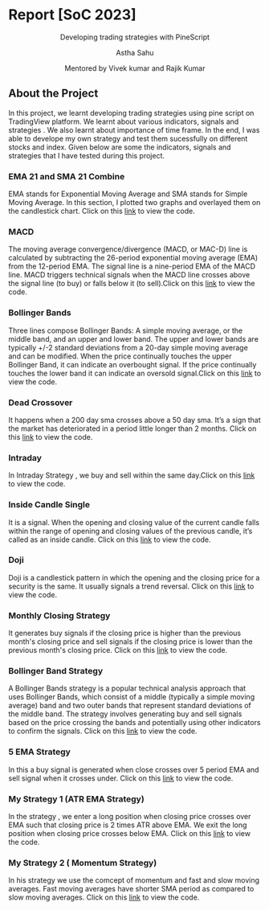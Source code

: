 # Report [SoC 2023]

<p align="center"> Developing trading strategies with PineScript </p>

<p align="center"> Astha Sahu </p>

<p align="center"> Mentored by Vivek kumar and Rajik Kumar </p>

## About the Project
In this project, we learnt developing trading strategies using pine script on TradingView platform. We learnt about various indicators, signals and strategies . We also learnt about importance of time frame. In the end, I was able to develope my own strategy and test them sucessfully on different stocks and index. Given below are some the indicators, signals and strategies that I have tested during this project.

### EMA 21 and SMA 21 Combine

EMA stands for Exponential Moving Average and SMA stands for Simple Moving Average. In this section, I plotted two graphs and overlayed them on the candlestick chart. Click on this [link](EMA-21-SMA-21-combine) to view the code.

### MACD

The moving average convergence/divergence (MACD, or MAC-D) line is calculated by 
subtracting the 26-period exponential moving average (EMA) from the 12-period EMA. 
The signal line is a nine-period EMA of the MACD line.
MACD triggers technical signals when the MACD line crosses above the signal line (to buy) 
or falls below it (to sell).Click on this [link](MACD) to view the code.

### Bollinger Bands

Three lines compose Bollinger Bands: A simple moving average, or the middle band, 
and an upper and lower band. The upper and lower bands are typically +/-2 standard deviations
from a 20-day simple moving average and can be modified.
When the price continually touches the upper Bollinger Band, it can indicate an overbought signal.
If the price continually touches the lower band it can indicate an oversold signal.Click on this [link](Bollinger-Bands) to view the code.

### Dead Crossover

It happens when a 200 day sma crosses above a 50 day sma.
It’s a sign that the market has deteriorated in a period little longer than 2 months.
Click on this [link](Dead-Crossover) to view the code.

### Intraday

In Intraday Strategy , we buy and sell within the same day.Click on this [link](Intraday) to view the code.

### Inside Candle Single

It is a signal. When the opening and closing value of the current candle falls within the range of opening 
and closing values of the previous candle, it’s called as an inside candle. Click on this [link](Inside-Candle.txt) to view the code.

### Doji

Doji is a candlestick pattern in which the opening and the closing price for a security is the same.
It usually signals a trend reversal. Click on this [link](Doji.txt) to view the code.

### Monthly Closing Strategy

It generates buy signals if the closing price is higher than the previous month's closing price and sell signals if the closing price is lower than the previous month's closing price.  Click on this [link](Monthly-closing-strategy) to view the code.

### Bollinger Band Strategy

A Bollinger Bands strategy is a popular technical analysis approach that uses Bollinger Bands, which consist of a middle (typically a simple moving average) band and two outer bands that represent standard deviations of the middle band. The strategy involves generating buy and sell signals based on the price crossing the bands and potentially using other indicators to confirm the signals.  Click on this [link](Bollinger-Band-Strategy) to view the code.

### 5 EMA Strategy

In this a buy signal is generated when close crosses over 5 period EMA and sell signal when it crosses under.  Click on this [link](5-EMA-Strategy) to view the code.

### My Strategy 1 (ATR EMA Strategy)

In the strategy , we enter a long position when closing price crosses over EMA such that closing price is 2 times ATR above EMA.
We exit the long position when closing price crosses below EMA. Click on this [link](ATR-EMA-Strategy-(mystrategy1)) to view the code.

### My Strategy 2 ( Momentum Strategy)

In his strategy we use the comcept of momentum and fast and slow moving averages. Fast moving averages have shorter SMA period as compared to slow moving averages.  Click on this [link](Momentum-Strategy(myStrategy2)) to view the code.


